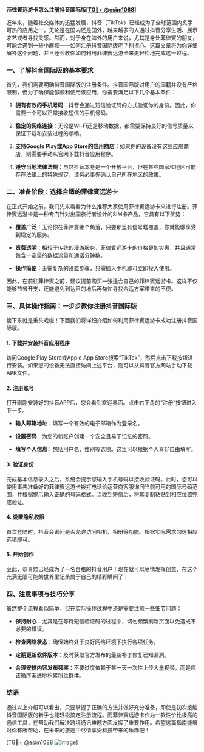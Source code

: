 **菲律賓远游卡怎么注册抖音国际版[[TG💪+ @esim1088](https://t.me/s/esim1088)]**

近年来，随着社交媒体的迅猛发展，抖音（TikTok）已经成为了全球范围内炙手可热的应用之一。无论是在国内还是国外，越来越多的人通过抖音分享生活、展示才艺或者寻找灵感。然而，对于身在海外的用户来说，尤其是身处菲律賓的朋友，可能会遇到一些小麻烦——如何注册抖音国际版呢？别担心，这篇文章将为你详细解答这个问题，并且还会教你如何利用菲律賓远游卡来更轻松地完成这一过程。

### 一、了解抖音国际版的基本要求

首先，我们需要明确抖音国际版的注册条件。抖音国际版对用户的国籍并没有严格限制，但为了确保能够顺利使用该应用，你需要满足以下几个基本条件：

1. **拥有有效的手机号码**：抖音会通过短信验证码的方式验证你的身份。因此，你需要一个可以正常接收短信的手机号码。
   
2. **稳定的网络连接**：无论是Wi-Fi还是移动数据，都需要保持良好的信号质量以保证下载和安装过程的顺畅。

3. **支持Google Play或App Store的应用商店**：如果你的设备没有这些应用商店，则需要手动从官网下载抖音应用程序。

4. **遵守当地法律法规**：虽然抖音本身是一个开放平台，但在某些国家和地区可能存在法律上的特殊规定，请务必事先确认自己所在地区的政策。

### 二、准备阶段：选择合适的菲律賓远游卡

在正式开始之前，我们先来看看为什么推荐大家使用菲律賓远游卡来进行注册。菲律賓远游卡是一种专门针对出国旅行者设计的SIM卡产品，它具有以下优势：

- **覆盖广泛**：无论你在菲律賓哪个角落，只要那里有信号塔覆盖，你就能够享受到稳定的服务。
  
- **资费透明**：相较于传统的漫游服务，菲律賓远游卡的价格更加实惠，并且通常包含一定量的数据流量和通话分钟数。
  
- **操作简便**：无需复杂的设置步骤，只需插入手机即可立即投入使用。

因此，在前往菲律賓之前，建议提前购买一张适合自己的菲律賓远游卡。这样不仅能够节省开支，还能避免到达目的地后再匆忙寻找合适方案带来的不便。

### 三、具体操作指南：一步步教你注册抖音国际版

接下来就是重头戏啦！下面我们将详细介绍如何利用菲律賓远游卡成功注册抖音国际版。

#### 1. 下载并安装抖音应用程序

访问Google Play Store或Apple App Store搜索“TikTok”，然后点击下载按钮进行安装。如果您的设备无法直接访问上述平台，则可以从抖音官方网站手动下载APK文件。

#### 2. 注册账号

打开刚刚安装好的抖音APP后，您会看到欢迎界面。点击右下角的“注册”按钮进入下一步。

- **输入邮箱地址**：填写一个有效的电子邮箱作为登录名。
  
- **设置密码**：为您的新账户创建一个安全且易于记忆的密码。
  
- **填写个人信息**：包括用户名、性别等选项。这里可以根据个人喜好自由填写。

#### 3. 验证身份

完成基本信息录入之后，系统会提示您输入手机号码以接收验证码。此时，您可以使用事先准备好的菲律賓远游卡拨打电话给运营商客服询问当前可用的国际号码范围，并根据提示输入正确的号码格式。当收到短信后，将其复制粘贴到相应位置完成验证。

#### 4. 设置隐私权限

首次登陆时，抖音会询问是否允许访问相机、相册等功能。根据实际需求勾选相应选项即可。

#### 5. 开始创作

至此，恭喜您已经成为了一名合格的抖音用户！现在就可以尽情发挥创意，在这个充满无限可能的世界里记录属于自己的精彩瞬间了！

### 四、注意事项与技巧分享

虽然整个流程看似简单，但在实际操作过程中还是需要注意一些细节问题：

- **保持耐心**：尤其是在等待短信验证码的过程中，切勿频繁刷新页面以免造成不必要的错误。
  
- **检查网络状态**：确保始终处于良好网络环境下执行各项任务。
  
- **定期更新软件版本**：及时获取官方发布的最新补丁修复已知漏洞。
  
- **合理安排内容发布频率**：不要过度依赖于某一天一次性上传大量视频，而是应该循序渐进地积累粉丝群体。

### 结语

通过以上介绍可以看出，只要掌握了正确的方法并做好充分准备，即使是初次接触抖音国际版的新手也能轻松搞定注册流程。而菲律賓远游卡作为一款性价比极高的通信工具，在帮助我们解决跨境通讯难题方面发挥了重要作用。希望这篇指南能够对你有所帮助，在未来的旅途中尽情享受科技带来的乐趣吧！

[[TG💪+ @esim1088](https://t.me/s/esim1088) ![Image](https://i.postimg.cc/4NQfJmqS/Snipaste-2025-05-13-00-14-12.png)]